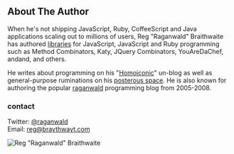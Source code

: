 ## About The Author

When he's not shipping JavaScript, Ruby, CoffeeScript and Java applications scaling out to millions of users, Reg "Raganwald" Braithwaite has authored [libraries][lib] for JavaScript, JavaScript and Ruby programming such as Method Combinators, Katy, JQuery Combinators, YouAreDaChef, andand, and others.

[lib]: http://github.com/raganwald

He writes about programming on his "[Homoiconic][homo]" un-blog as well as general-purpose ruminations on his [posterous space][post]. He is also known for authoring the popular [raganwald][rag] programming blog from 2005-2008.

[homo]: http://github.com/raganwald/homoiconic
[post]: http://raganwald.posterous.com
[rag]: http://weblog.raganwald.com

### contact

Twitter: [@raganwald](https://twitter.com/raganwald)  
Email: [reg@braythwayt.com](mailto:reg@braythwayt.com)

![Reg "Raganwald" Braithwaite ](images/reg2.jpg)